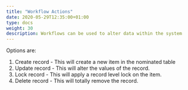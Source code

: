 ```yaml
---
title: "Workflow Actions"
date: 2020-05-29T12:35:00+01:00
type: docs
weight: 30
description: Workflows can be used to alter data within the system
---
```



Options are:
1) Create record - This will create a new item in the nominated table
2) Update record - This will alter the values of the record.
3) Lock record - This will apply a record level lock on the item.
4) Delete record - This will totally remove the record.



